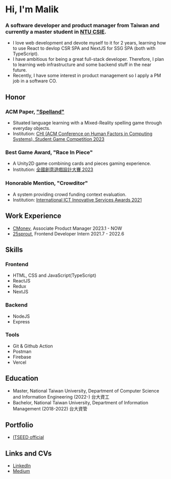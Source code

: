 # Hi, I'm Malik

### A software developer and product manager from Taiwan and currently a master student in [NTU CSIE](https://www.csie.ntu.edu.tw/). 

- I love web development and devote myself to it for 2 years, learning how to use React to devlop CSR SPA and NextJS for SSG SPA (both with TypeScript). 
- I have ambitious for being a great full-stack developer. Therefore, I plan to learning web infrastructure and some backend stuff in the near future.
- Recently, I have some interest in product management so I apply a PM job in a software CO.

## Honor
### ACM Paper, ["Spelland"](https://dl.acm.org/doi/pdf/10.1145/3544549.3583830)
- Situated language learning with a Mixed-Reality spelling game through everyday objects.
- Institution: [CHI (ACM Conference on Human Factors in Computing Systems), Student Game Competition 2023]([https://chi2023.acm.org/](https://dl.acm.org/doi/abs/10.1145/3544549.3583830))

### Best Game Award, "Race In Piece"
- A Unity2D game combining cards and pieces gaming experience.
- Institution: [全國創意遊戲設計大賽 2023](https://lhudcenter.wixsite.com/gamecompetition/agenda-1)

### Honorable Mention, "Crowditor"
- A system providing crowd funding context evaluation.
- Institution: [International ICT Innovative Services Awards 2021](https://innoserve.tca.org.tw/)

## Work Experience
- [CMoney](https://www.cakeresume.com/companies/cmoney), Associate Product Manager 2023.1 - NOW
- [25sprout](25sprout.com), Frontend Developer Intern 2021.7 - 2022.6

## Skills
### Frontend
- HTML, CSS and JavaScript(TypeScript)
- ReactJS
- Redux
- NextJS

### Backend
- NodeJS
- Express

### Tools
- Git & Github Action
- Postman
- Firebase
- Vercel

## Education
- Master, National Taiwan University, Department of Computer Science and Information Engineering (2022-) 台大資工
- Bachelor, National Taiwan University, Department of Information Management (2018-2022) 台大資管

## Portfolio
- [ITSEED official](https://itseed.tw/)

## Links and CVs
- [LinkedIn](https://www.linkedin.com/in/malik-chang/)
- [Medium](https://malik11217.medium.com/)

